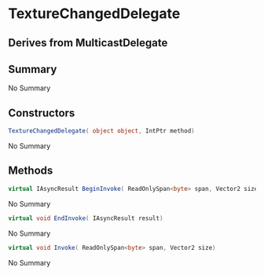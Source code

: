 # TextureChangedDelegate

## Derives from MulticastDelegate

## Summary

No Summary
## Constructors

```c#
TextureChangedDelegate( object object, IntPtr method) 
```
No Summary
## Methods

```c#
virtual IAsyncResult BeginInvoke( ReadOnlySpan<byte> span, Vector2 size, AsyncCallback callback, object object) 
```
No Summary
```c#
virtual void EndInvoke( IAsyncResult result) 
```
No Summary
```c#
virtual void Invoke( ReadOnlySpan<byte> span, Vector2 size) 
```
No Summary
